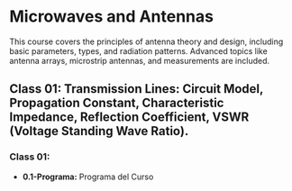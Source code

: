 # Microwaves and Antennas

This course covers the principles of antenna theory and design, including basic parameters, types, and radiation patterns. Advanced topics like antenna arrays, microstrip antennas, and measurements are included. 

## Class 01: Transmission Lines: Circuit Model, Propagation Constant, Characteristic Impedance, Reflection Coefficient, VSWR (Voltage Standing Wave Ratio).

### Class 01:
- **0.1-Programa:** Programa del Curso
